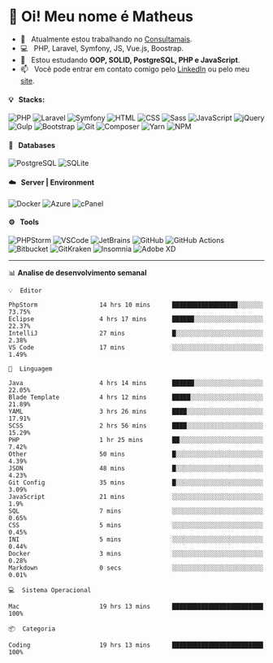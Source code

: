 # 👋 Oi! Meu nome é Matheus

- 🔭 &nbsp; Atualmente estou trabalhando no [Consultamais](https://consultamais.com.br/).
- 💻 &nbsp; PHP, Laravel, Symfony, JS, Vue.js, Boostrap.
- 🌱 &nbsp; Estou estudando **OOP, SOLID, PostgreSQL, PHP e JavaScript**.
- 📫 &nbsp; Você pode entrar em contato comigo pelo [LinkedIn](https://www.linkedin.com/in/matheuscamargoxavier/) ou pelo meu [site](https://matheuscamargo.co).

#### 💡 &nbsp; Stacks:
![PHP](https://img.shields.io/badge/-PHP-777BB4?&logo=php&logoColor=FFFFFF)
![Laravel](https://img.shields.io/badge/-Laravel-FF2D20?&logo=laravel&logoColor=FFFFFF)
![Symfony](https://img.shields.io/badge/-Symfony-000000?&logo=symfony&logoColor=FFFFFF)
![HTML](https://img.shields.io/badge/-HTML-E34F26?&logo=html5&logoColor=FFFFFF)
![CSS](https://img.shields.io/badge/-CSS-1572B6?&logo=css3&logoColor=FFFFFF)
![Sass](https://img.shields.io/badge/-Sass-CC6699?&logo=sass&logoColor=FFFFFF)
![JavaScript](https://img.shields.io/badge/-JavaScript-F7DF1E?&logo=javascript&logoColor=FFFFFF)
![jQuery](https://img.shields.io/badge/-jQuery-0769AD?&logo=jquery&logoColor=FFFFFF)
![Gulp](https://img.shields.io/badge/-Gulp-CF4647?&logo=gulp&logoColor=FFFFFF)
![Bootstrap](https://img.shields.io/badge/-Bootstrap-7952B3?&logo=bootstrap&logoColor=FFFFFF)
![Git](https://img.shields.io/badge/-Git-F05032?&logo=git&logoColor=FFFFFF)
![Composer](https://img.shields.io/badge/-Composer-885630?&logo=composer&logoColor=FFFFFF)
![Yarn](https://img.shields.io/badge/-Yarn-2C8EBB?&logo=yarn&logoColor=FFFFFF)
![NPM](https://img.shields.io/badge/-npm-CB3837?&logo=npm&logoColor=FFFFFF)

#### 💾 &nbsp; Databases
![PostgreSQL](https://img.shields.io/badge/-PostgreSQL-336791?&logo=PostgreSQL&logoColor=FFFFFF)
![SQLite](https://img.shields.io/badge/-SQLite-003B57?&logo=SQLite&logoColor=FFFFFF)

#### ☁️ &nbsp; Server | Environment
![Docker](https://img.shields.io/badge/-Docker-2496ED?&logo=docker&logoColor=FFFFFF)
![Azure](https://img.shields.io/badge/-Azure-0089D6?&logo=microsoft%20azure&logoColor=FFFFFF)
![cPanel](https://img.shields.io/badge/-cPanel-FF6C2C?&logo=cpanel&logoColor=FFFFFF)

#### ⚙️ &nbsp; Tools
![PHPStorm](https://img.shields.io/badge/-PHPStorm-000000?&logo=PHPStorm&logoColor=FFFFFF)
![VSCode](https://img.shields.io/badge/-VSCode-007ACC?&logo=Visual%20Studio%20Code&logoColor=FFFFFF) 
![JetBrains](https://img.shields.io/badge/-JetBrains-000000?&logo=jetbrains&logoColor=FFFFFF) 
![GitHub](https://img.shields.io/badge/-GitHub-181717?&logo=github&logoColor=FFFFFF) 
![GitHub Actions](https://img.shields.io/badge/-GitHub%20Actions-181717?&logo=GitHub%20Actions&logoColor=FFFFFF) 
![Bitbucket](https://img.shields.io/badge/-Bitbucket-0052CC?&logo=bitbucket&logoColor=FFFFFF)
![GitKraken](https://img.shields.io/badge/-GitKraken-179287?&logo=GitKraken&logoColor=FFFFFF)
![Insomnia](https://img.shields.io/badge/-Insomnia-5849BE?&logo=Insomnia&logoColor=FFFFFF)
![Adobe XD](https://img.shields.io/badge/-Adobe%20XD-FF61F6?&logo=adobe%20xd&logoColor=FFFFFF) 
_______

📊  **Analise de desenvolvimento semanal**
```text
💡  Editor

PhpStorm                 14 hrs 10 mins      ██████████████████░░░░░░░     73.75%
Eclipse                  4 hrs 17 mins       ██████░░░░░░░░░░░░░░░░░░░     22.37%
IntelliJ                 27 mins             █░░░░░░░░░░░░░░░░░░░░░░░░      2.38%
VS Code                  17 mins             ░░░░░░░░░░░░░░░░░░░░░░░░░      1.49%
```
```text
💬  Linguagem

Java                     4 hrs 14 mins       ██████░░░░░░░░░░░░░░░░░░░     22.05%
Blade Template           4 hrs 12 mins       █████░░░░░░░░░░░░░░░░░░░░     21.89%
YAML                     3 hrs 26 mins       ████░░░░░░░░░░░░░░░░░░░░░     17.91%
SCSS                     2 hrs 56 mins       ████░░░░░░░░░░░░░░░░░░░░░     15.29%
PHP                      1 hr 25 mins        ██░░░░░░░░░░░░░░░░░░░░░░░      7.42%
Other                    50 mins             █░░░░░░░░░░░░░░░░░░░░░░░░      4.39%
JSON                     48 mins             █░░░░░░░░░░░░░░░░░░░░░░░░      4.23%
Git Config               35 mins             █░░░░░░░░░░░░░░░░░░░░░░░░      3.09%
JavaScript               21 mins             ░░░░░░░░░░░░░░░░░░░░░░░░░       1.9%
SQL                      7 mins              ░░░░░░░░░░░░░░░░░░░░░░░░░      0.65%
CSS                      5 mins              ░░░░░░░░░░░░░░░░░░░░░░░░░      0.45%
INI                      5 mins              ░░░░░░░░░░░░░░░░░░░░░░░░░      0.44%
Docker                   3 mins              ░░░░░░░░░░░░░░░░░░░░░░░░░      0.28%
Markdown                 0 secs              ░░░░░░░░░░░░░░░░░░░░░░░░░      0.01%
```
```text
💻  Sistema Operacional

Mac                      19 hrs 13 mins      █████████████████████████       100%
```
```text
📦  Categoria

Coding                   19 hrs 13 mins      █████████████████████████       100%
```
